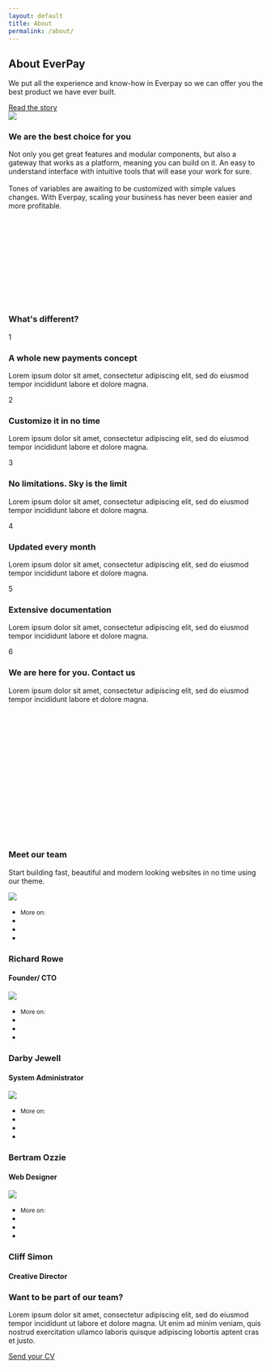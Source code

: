 ```yaml
---
layout: default
title: About
permalink: /about/
---
```


<section class="slice-lg slice--offset-top has-bg-cover bg-size-cover" style="background-image: url(/assets/images/backgrounds/slider/img-26.jpg); background-position: left center;">
                        <span class="mask mask-dark--style-1"></span>
                        <div class="container relative">
                            <div class="row cols-xs-space cols-sm-space cols-md-space align-items-center text-left">
                                <div class="col-lg-5 col-md-6">
                                    <h2 class="heading heading-responsive heading-1 strong-500 c-white"">
                                        About EverPay
                                    </h1>
                                    <p class="lead line-height-1_8 strong-300 mt-4 c-white">
                            We put all the experience and know-how in Everpay so we can offer you the best product we have ever built.
                                    </p>
<a href="about-2.html#" class="btn btn-styled btn-white btn-circle mt-5">Read the story</a>
                                </div>
<div class="col-md-6 ml-lg-auto">
                                    <div class="block block-image-holder z-depth-3">
                                        <div class="block-image">
                                            <img src="/assets/images/prv/other/img-12-1000x900.jpg" class="img-fluid img-center">
<a href="https://www.youtube.com/watch?v=zodT9bCdIiI" data-fancybox>
                                                <span class="play-video">
                                                    <i class="fa fa-play"></i>
                                                </span>
                                            </a>
                                        </div>
                                    </div>
                                </div>
                            </div>
                        </div>
 </section>
                    
 <section class="slice-xl sct-color-1" style="padding-bottom: 12em;">
                        <span class="mask mask-light--style-1"></span>
                        <div class="container">
                            <div class="row">
                                <div class="col-lg-6">
                                    <h3 class="heading heading-2 strong-400 c-black">
                                        We are the best choice for you
                                    </h3>
                                    <p class="text-lg line-height-1_8 c-black mt-4">
                                        Not only you get great features and modular components, but also a gateway that works as a platform, meaning you can build on it.
                                        An easy to understand interface with intuitive tools that will ease your work for sure. 
                                        <br><br>
                                        Tones of variables are awaiting to be customized
                                        with simple values changes. With Everpay, scaling your business has never been easier and more profitable.
                                    </p>                                   
                                </div>
                            </div>
                        </div>
                    </section>                  
                    
   <section class="ss-slice ss-style-doublediagonal bg-base-1" style="padding-bottom: 18em;">
                        <div class="container">
                            <div class="section-title section-title-inverse section-title--style-1 text-center">
                                <h3 class="section-title-inner heading-1 c-white text-normal">
                                    What's different?
                                </h3>
                                <span class="section-title-delimiter clearfix d-none"></span>
                            </div>

  <span class="clearfix"></span>
  <span class="space-xs-xl"></span>
<div class="">
                                <div class="row-wrapper">
                                    <div class="row">
                                        <div class="col-lg-4 col-md-12 col-sm-12 col-12">
                                            <div class="icon-block icon-block--style-1-v1">
                                                <div class="block-icon c-base-text-1">
                                                    <span class="icon-number c-base-text-1">1</span>
                                                </div>
                                                <div class="block-content">
                             <h3 class="heading heading-5 c-base-text-1 strong-600">
                                                      A whole new payments concept
                                                  </h3>
                                                    <p class="mt-3 c-white">
     Lorem ipsum dolor sit amet, consectetur adipiscing elit, sed do eiusmod tempor incididunt labore et dolore magna.
                                                    </p>
                                                </div>
                                            </div>
                                        </div>
                                        <div class="col-lg-4 col-md-12 col-sm-12 col-12">
                                            <div class="icon-block icon-block--style-1-v1">
                                                <div class="block-icon">
                                                    <span class="icon-number c-base-text-1">2</span>
                                                </div>
                                                <div class="block-content">
                                                    <h3 class="heading heading-5 c-base-text-1 strong-600">Customize it in no time</h3>
                                                    <p class="mt-3 c-white">
                                                        Lorem ipsum dolor sit amet, consectetur adipiscing elit, sed do eiusmod tempor incididunt labore et dolore magna.
                                                    </p>
                                                </div>
                                            </div>
                                        </div>
                                        <div class="col-lg-4 col-md-12 col-sm-12 col-12">
                                            <div class="icon-block icon-block--style-1-v1">
                                                <div class="block-icon">
                                                    <span class="icon-number c-base-text-1">3</span>
                                                </div>
                                                <div class="block-content">
                                                    <h3 class="heading heading-5 c-base-text-1 strong-600">
                                                      No limitations. Sky is the limit
                                                  </h3>
                                                    <p class="mt-3 c-white">
         Lorem ipsum dolor sit amet, consectetur adipiscing elit, sed do eiusmod tempor incididunt labore et dolore magna.
                                                    </p>
                                                </div>
                                            </div>
                                        </div>
                                    </div>

 <div class="row">
                                        <div class="col-lg-4 col-md-12 col-sm-12 col-12">
                                            <div class="icon-block icon-block--style-1-v1">
                                                <div class="block-icon">
                                                    <span class="icon-number c-base-text-1">4</span>
                                                </div>
                                                <div class="block-content">
                                                    <h3 class="heading heading-5 c-base-text-1 strong-600">Updated every month</h3>
                                                    <p class="mt-3 c-white">
                      Lorem ipsum dolor sit amet, consectetur adipiscing elit, sed do eiusmod tempor incididunt labore et dolore magna.
                                                    </p>
                                                </div>
                                            </div>
                                        </div>
<div class="col-lg-4 col-md-12 col-sm-12 col-12">
                                            <div class="icon-block icon-block--style-1-v1">
                                                <div class="block-icon">
                                                    <span class="icon-number c-base-text-1">5</span>
                                                </div>
                                                <div class="block-content">
                                                    <h3 class="heading heading-5 c-base-text-1 strong-600">Extensive documentation</h3>
                                                    <p class="mt-3 c-white">
                    Lorem ipsum dolor sit amet, consectetur adipiscing elit, sed do eiusmod tempor incididunt labore et dolore magna.
                                                    </p>
                                                </div>
                                            </div>
                                        </div>
   <div class="col-lg-4 col-md-12 col-sm-12 col-12">
                                            <div class="icon-block icon-block--style-1-v1">
                                                <div class="block-icon">
                                                    <span class="icon-number c-base-text-1">6</span>
                                                </div>
                                                <div class="block-content">
                      <h3 class="heading heading-5 c-base-text-1 strong-600">We are here for you. Contact us</h3>
                                                    <p class="mt-3 c-white">
                      Lorem ipsum dolor sit amet, consectetur adipiscing elit, sed do eiusmod tempor incididunt labore et dolore magna.
                                                    </p>
                                                </div>
                                            </div>
                                        </div>
                                    </div>
                                </div>
                            </div>
                        </div>
                    </section>           
                    
<section class="slice-lg sct-color-1 border-top border-bottom animate-hover-slide-3">
                        <div class="container">
                            <div class="section-title section-title--style-1 text-center mb-2">
                                <h3 class="section-title-inner heading-2 text-normal">
                                    Meet our team
                                </h3>
                                <span class="section-title-delimiter clearfix d-none"></span>
                            </div>

<span class="clearfix"></span>

<div class="fluid-paragraph fluid-paragraph-sm text-center">
          <p class="text-lg c-gray-light">Start building fast, beautiful and modern looking websites in no time using our theme.</p>
                            </div>

<span class="space-xs-xl"></span>

 <div class="row">
   <div class="col-lg-3 col-md-6">
                                    <div class="block block--style-3 block--style-3-v2">
                                        <div class="figure block-image">
                                            <div class="view view-first">
                                                <a href="about-2.html#">
                                                    <img src="/assets/images/prv/team/business/img-b-5.jpg">
                                                </a>
                                            </div>

  <div class="figcaption">
                                                <ul class="social-icons text-right">
                                                    <li class="text pull-left">
                                                        <small>More on:</small>
                                                    </li>
                                                    <li class="facebook"><a href="about-2.html#"><i class="fa fa-facebook"></i></a></li>
                                                    <li class="twitter"><a href="about-2.html#"><i class="fa fa-twitter"></i></a></li>
                                                    <li class="linkedin"><a href="about-2.html#"><i class="fa fa-linkedin"></i></a></li>
                                                </ul>
                                            </div>
                                        </div>
                                        <div class="block-body text-center">
                                            <h3 class="heading heading-5 strong-600 mb-0">Richard Rowe</h3>
                                            <h4 class="heading heading-sm strong-300">Founder/ CTO</h4>
                                        </div>
                                    </div>
                                </div>

 <div class="col-lg-3 col-md-6">
                                    <div class="block block--style-3 block--style-3-v2">
                                        <div class="figure block-image">
                                            <div class="view view-first">
                                                <a href="about-2.html#">
                                                    <img src="/assets/images/prv/team/business/img-b-2.jpg">
                                                </a>
                                            </div>

<div class="figcaption">
                                                <ul class="social-icons text-right">
                                                    <li class="text pull-left">
                                                        <small>More on:</small>
                                                    </li>
                                                    <li class="facebook"><a href="about-2.html#"><i class="fa fa-facebook"></i></a></li>
                                                    <li class="twitter"><a href="about-2.html#"><i class="fa fa-twitter"></i></a></li>
                                                    <li class="linkedin"><a href="about-2.html#"><i class="fa fa-linkedin"></i></a></li>
                                                </ul>
                                            </div>
                                        </div>
                <div class="block-body text-center">
                                            <h3 class="heading heading-5 strong-600 mb-0">Darby Jewell</h3>
                                            <h4 class="heading heading-sm strong-300">System Administrator</h4>
                                        </div>
                                    </div>
                                </div>

 <div class="col-lg-3 col-md-6">
                                    <div class="block block--style-3 block--style-3-v2">
                                        <div class="figure block-image">
                                            <div class="view view-first">
                                                <a href="about-2.html#">
                                                    <img src="/assets/images/prv/team/business/img-b-3.jpg">
                                                </a>
                                            </div>

   <div class="figcaption">
                                                <ul class="social-icons text-right">
                                                    <li class="text pull-left">
                                                        <small>More on:</small>
                                                    </li>
                                                    <li class="facebook"><a href="about-2.html#"><i class="fa fa-facebook"></i></a></li>
                                                    <li class="twitter"><a href="about-2.html#"><i class="fa fa-twitter"></i></a></li>
                                                    <li class="linkedin"><a href="about-2.html#"><i class="fa fa-linkedin"></i></a></li>
                                                </ul>
                                            </div>
                                        </div>
 <div class="block-body text-center">
                                            <h3 class="heading heading-5 strong-600 mb-0">Bertram Ozzie</h3>
                                            <h4 class="heading heading-sm strong-300">Web Designer</h4>
                                        </div>
                                    </div>
                                </div>

<div class="col-lg-3 col-md-6">
                                    <div class="block block--style-3 block--style-3-v2">
                                        <div class="figure block-image">
                                            <div class="view view-first">
                                                <a href="about-2.html#">
                                                    <img src="/assets/images/prv/team/business/img-b-4.jpg">
                                                </a>
                              </div>

  <div class="figcaption">
    <ul class="social-icons text-right">
      <li class="text pull-left">
                                                        <small>More on:</small>
                                                    </li>
                                                    <li class="facebook"><a href="about-2.html#"><i class="fa fa-facebook"></i></a></li>
                                                    <li class="twitter"><a href="about-2.html#"><i class="fa fa-twitter"></i></a></li>
                                                    <li class="linkedin"><a href="about-2.html#"><i class="fa fa-linkedin"></i></a></li>
                                                </ul>
                                            </div>
                                        </div>
   <div class="block-body text-center">
                                            <h3 class="heading heading-5 strong-600 mb-0">Cliff Simon</h3>
                                            <h4 class="heading heading-sm strong-300">Creative Director</h4>
                                        </div>
                                    </div>
                                </div>
                            </div>
                        </div>
  </section>  
                    
<section class="slice-lg sct-color-1">
                    <div class="container text-center">
                        <div class="row">
                            <div class="col-md-12">
                                <div class="section-title section-title--style-1 text-center mb-4">
                                    <h3 class="section-title-inner heading-2 text-normal">
                                        Want to be part of our team?
                                    </h3>
                                    <span class="section-title-delimiter clearfix d-none"></span>
                                </div>
               <span class="clearfix"></span>
<div class="fluid-paragraph fluid-paragraph-sm text-center">
                                    <p class="text-lg line-height-1_8 c-gray-light">
   Lorem ipsum dolor sit amet, consectetur adipiscing elit, sed do eiusmod tempor incididunt ut labore et dolore magna. Ut enim ad minim veniam, quis nostrud exercitation ullamco laboris quisque adipiscing lobortis aptent cras et justo.
                                    </p>
 <a href="about-3.html#" class="btn btn-styled btn-base-1 btn-circle mt-5">Send your CV</a>
                                </div>
                            </div>
                        </div>
                    </div>
</section>
                
